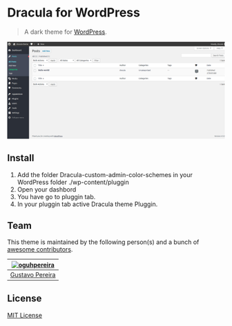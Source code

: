 # Dracula for WordPress
> A dark theme for [WordPress](https://wordpress.org/).

![Screenshot](https://github.com/dracula/wordpress/blob/master/WordPress.png?raw=true)

## Install

1. Add the folder Dracula-custom-admin-color-schemes in your WordPress folder ./wp-content/pluggin
2. Open your dashbord
3. You have go to pluggin tab.
4. In your pluggin tab active Dracula theme Pluggin.

## Team

This theme is maintained by the following person(s) and a bunch of [awesome contributors](https://github.com/dracula/wordpress/graphs/contributors).


[![oguhpereira](https://avatars3.githubusercontent.com/u/24482087?s=70&v=3)](https://github.com/oguhpereira) |
--- |
[Gustavo Pereira](https://github.com/oguhpereira) |


## License

[MIT License](./LICENSE)
